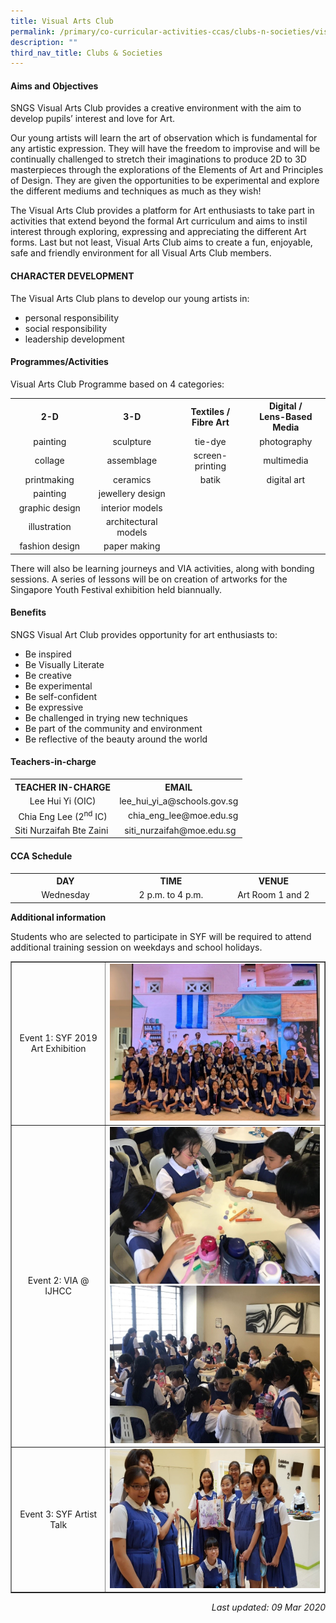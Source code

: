 ```yaml
---
title: Visual Arts Club
permalink: /primary/co-curricular-activities-ccas/clubs-n-societies/visual-arts-club/
description: ""
third_nav_title: Clubs & Societies
---
```

<h4><strong>Aims and Objectives</strong></h4>
<p>SNGS Visual Arts Club provides a creative environment with the aim to develop pupils&rsquo; interest and love for Art.</p>
<p>Our young artists will learn the art of observation which is fundamental for any artistic expression. They will have the freedom to improvise and will be continually challenged to stretch their imaginations to produce 2D to 3D masterpieces through the explorations of the Elements of Art and Principles of Design. They are given the opportunities to be experimental and explore the different mediums and techniques as much as they wish!</p>
<p>The Visual Arts Club provides a platform for Art enthusiasts to take part in activities that extend beyond the formal Art curriculum and aims to instil interest through exploring, expressing and appreciating the different Art forms. Last but not least, Visual Arts Club aims to create a fun, enjoyable, safe and friendly environment for all Visual Arts Club members.</p>
<h4><strong>CHARACTER DEVELOPMENT</strong></h4>
<p>The Visual Arts Club plans to develop our young artists in:</p>
<ul>
<li>personal responsibility&nbsp;</li>
<li>social responsibility</li>
<li>leadership development</li>
</ul>
<h4><strong>Programmes/Activities</strong></h4>
<p>Visual Arts Club Programme based on 4 categories:</p>
<table>
<tbody>
<tr>
<th style="text-align: center;">2-D</th>
<th style="text-align: center;">3-D</th>
<th style="text-align: center;">Textiles /<br />Fibre Art</th>
<th style="text-align: center;">Digital /<br />Lens-Based Media</th>
</tr>
<tr>
<td style="text-align: center;" width="149">painting</td>
<td style="text-align: center;" width="170">sculpture</td>
<td style="text-align: center;" width="151">tie-dye</td>
<td style="text-align: center;" width="146">photography</td>
</tr>
<tr>
<td style="text-align: center;" width="149">collage</td>
<td style="text-align: center;" width="170">assemblage</td>
<td style="text-align: center;" width="151">screen-printing</td>
<td style="text-align: center;" width="146">multimedia</td>
</tr>
<tr>
<td style="text-align: center;" width="149">printmaking</td>
<td style="text-align: center;" width="170">ceramics</td>
<td style="text-align: center;" width="151">batik</td>
<td style="text-align: center;" width="146">digital art</td>
</tr>
<tr>
<td style="text-align: center;" width="149">painting</td>
<td style="text-align: center;" width="170">jewellery design</td>
</tr>
<tr>
<td style="text-align: center;" width="149">graphic design</td>
<td style="text-align: center;" width="170">interior models</td>
</tr>
<tr>
<td style="text-align: center;" width="149">illustration</td>
<td style="text-align: center;" width="170">architectural models</td>
</tr>
<tr>
<td style="text-align: center;" width="149">fashion design</td>
<td style="text-align: center;" width="170">paper making</td>
</tr>
</tbody>
</table>
<p>There will also be learning journeys and VIA activities, along with bonding sessions. A series of lessons will be on creation of artworks for the Singapore Youth Festival exhibition held biannually.</p>
<h4><strong>Benefits</strong></h4>
<p>SNGS Visual Art Club provides opportunity for art enthusiasts to:</p>
<ul>
<li>Be inspired</li>
<li>Be Visually Literate</li>
<li>Be creative</li>
<li>Be experimental</li>
<li>Be self-confident</li>
<li>Be expressive</li>
<li>Be challenged in trying new techniques</li>
<li>Be part of the community and environment</li>
<li>Be reflective of the beauty around the world</li>
</ul>
<h4><strong>Teachers-in-charge</strong></h4>
<table>
<tbody>
<tr>
<th style="text-align: center;">TEACHER IN-CHARGE</th>
<th style="text-align: center;">EMAIL</th>
</tr>
<tr>
<td style="text-align: center;">Lee Hui Yi (OIC)</td>
<td style="text-align: right;">lee_hui_yi_a@schools.gov.sg</td>
</tr>
<tr>
<td style="text-align: center;">Chia Eng Lee (2<sup>nd</sup>&nbsp;IC)</td>
<td style="text-align: right;">chia_eng_lee@moe.edu.sg</td>
</tr>
<tr>
<td style="text-align: center;">Siti Nurzaifah Bte Zaini&nbsp;</td>
<td style="text-align: right;">siti_nurzaifah@moe.edu.sg&nbsp;</td>
</tr>
</tbody>
</table>
<h4><strong>CCA Schedule</strong></h4>
<table>
<tbody>
<tr>
<th style="text-align: center;">DAY</th>
<th style="text-align: center;">TIME</th>
<th style="text-align: center;">VENUE</th>
</tr>
<tr>
<td style="text-align: center;" width="205">Wednesday</td>
<td style="text-align: center;" width="205">2 p.m. to 4 p.m.</td>
<td style="text-align: center;" width="205">Art Room 1 and 2</td>
</tr>
</tbody>
</table>
<p><strong>Additional information</strong></p>
<p>Students who are selected to participate in SYF will be required to attend additional training session on weekdays and school holidays.</p>
<table style="border-collapse: collapse; width: 100%;" border="1">
<tbody>
<tr>
<td style="width: 30%; text-align: center;">Event 1: SYF 2019 Art Exhibition</td>
<td style="width: 70%;"><img src="/images/va1.jpg"></td>
</tr>
<tr>
<td style="width: 30%; text-align: center;">Event 2: VIA @ IJHCC</td>
<td style="width: 70%;"><img src="/images/va2.jpg"><img src="/images/va3.jpg"></td>
</tr>
<tr>
<td style="width: 30%; text-align: center;">Event 3: SYF Artist Talk</td>
<td style="width: 70%;"><img src="/images/va4.jpg"></td>
</tr>
</tbody>
</table>
<p style="text-align: right;"><em>Last updated: 09 Mar 2020</em></p>